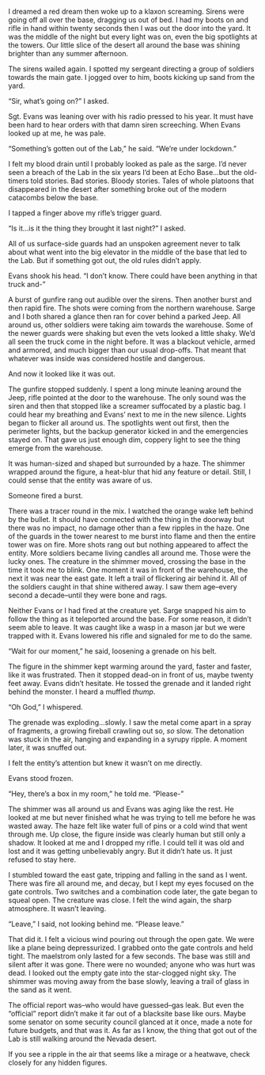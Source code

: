 I dreamed a red dream then woke up to a klaxon screaming. Sirens were going off all over the base, dragging us out of bed. I had my boots on and rifle in hand within twenty seconds then I was out the door into the yard. It was the middle of the night but every light was on, even the big spotlights at the towers. Our little slice of the desert all around the base was shining brighter than any summer afternoon.

The sirens wailed again. I spotted my sergeant directing a group of soldiers towards the main gate. I jogged over to him, boots kicking up sand from the yard.

“Sir, what’s going on?” I asked.

Sgt. Evans was leaning over with his radio pressed to his year. It must have been hard to hear orders with that damn siren screeching. When Evans looked up at me, he was pale.

“Something’s gotten out of the Lab,” he said. “We’re under lockdown.”

I felt my blood drain until I probably looked as pale as the sarge. I’d never seen a breach of the Lab in the six years I’d been at Echo Base…but the old-timers told stories. Bad stories. Bloody stories. Tales of whole platoons that disappeared in the desert after something broke out of the modern catacombs below the base.

I tapped a finger above my rifle’s trigger guard.

“Is it…is it the thing they brought it last night?” I asked.

All of us surface-side guards had an unspoken agreement never to talk about what went into the big elevator in the middle of the base that led to the Lab. But if something got out, the old rules didn’t apply.

Evans shook his head. “I don’t know. There could have been anything in that truck and-”

A burst of gunfire rang out audible over the sirens. Then another burst and then rapid fire. The shots were coming from the northern warehouse. Sarge and I both shared a glance then ran for cover behind a parked Jeep. All around us, other soldiers were taking aim towards the warehouse. Some of the newer guards were shaking but even the vets looked a little shaky. We’d all seen the truck come in the night before. It was a blackout vehicle, armed and armored, and much bigger than our usual drop-offs. That meant that whatever was inside was considered hostile and dangerous.

And now it looked like it was out.

The gunfire stopped suddenly. I spent a long minute leaning around the Jeep, rifle pointed at the door to the warehouse. The only sound was the siren and then that stopped like a screamer suffocated by a plastic bag. I could hear my breathing and Evans’ next to me in the new silence. Lights began to flicker all around us. The spotlights went out first, then the perimeter lights, but the backup generator kicked in and the emergencies stayed on. That gave us just enough dim, coppery light to see the thing emerge from the warehouse.

It was human-sized and shaped but surrounded by a haze. The shimmer wrapped around the figure, a heat-blur that hid any feature or detail. Still, I could sense that the entity was aware of us.

Someone fired a burst.

There was a tracer round in the mix. I watched the orange wake left behind by the bullet. It should have connected with the thing in the doorway but there was no impact, no damage other than a few ripples in the haze. One of the guards in the tower nearest to me burst into flame and then the entire tower was on fire. More shots rang out but nothing appeared to affect the entity. More soldiers became living candles all around me. Those were the lucky ones. The creature in the shimmer moved, crossing the base in the time it took me to blink. One moment it was in front of the warehouse, the next it was near the east gate. It left a trail of flickering air behind it. All of the soldiers caught in that shine withered away. I saw them age–every second a decade–until they were bone and rags.

Neither Evans or I had fired at the creature yet. Sarge snapped his aim to follow the thing as it teleported around the base. For some reason, it didn’t seem able to leave. It was caught like a wasp in a mason jar but we were trapped with it. Evans lowered his rifle and signaled for me to do the same.

“Wait for our moment,” he said, loosening a grenade on his belt.

The figure in the shimmer kept warming around the yard, faster and faster, like it was frustrated. Then it stopped dead-on in front of us, maybe twenty feet away. Evans didn’t hesitate. He tossed the grenade and it landed right behind the monster. I heard a muffled *thump*.

“Oh God,” I whispered.

The grenade was exploding…slowly. I saw the metal come apart in a spray of fragments, a growing fireball crawling out so, *so* slow. The detonation was stuck in the air, hanging and expanding in a syrupy ripple. A moment later, it was snuffed out.

I felt the entity’s attention but knew it wasn’t on me directly.

Evans stood frozen.

“Hey, there’s a box in my room,” he told me. “Please-”

The shimmer was all around us and Evans was aging like the rest. He looked at me but never finished what he was trying to tell me before he was wasted away. The haze felt like water full of pins or a cold wind that went through me. Up close, the figure inside was clearly human but still only a shadow. It looked at me and I dropped my rifle. I could tell it was old and lost and it was getting unbelievably angry. But it didn’t hate us. It just refused to stay here.

I stumbled toward the east gate, tripping and falling in the sand as I went. There was fire all around me, and decay, but I kept my eyes focused on the gate controls. Two switches and a combination code later, the gate began to squeal open. The creature was close. I felt the wind again, the sharp atmosphere. It wasn’t leaving.

“Leave,” I said, not looking behind me. “Please leave.”

That did it. I felt a vicious wind pouring out through the open gate. We were like a plane being depressurized. I grabbed onto the gate controls and held tight. The maelstrom only lasted for a few seconds. The base was still and silent after it was gone. There were no wounded; anyone who was hurt was dead. I looked out the empty gate into the star-clogged night sky. The shimmer was moving away from the base slowly, leaving a trail of glass in the sand as it went.

The official report was–who would have guessed–gas leak. But even the “official” report didn’t make it far out of a blacksite base like ours. Maybe some senator on some security council glanced at it once, made a note for future budgets, and that was it. As far as I know, the thing that got out of the Lab is still walking around the Nevada desert.

If you see a ripple in the air that seems like a mirage or a heatwave, check closely for any hidden figures.